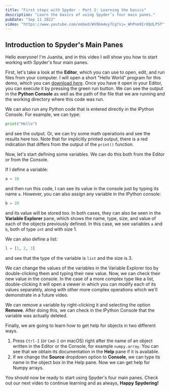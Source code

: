 ```yaml
---
title: "First steps with Spyder - Part 2: Learning the basics"
description: "Learn the basics of using Spyder’s four main panes."
pubDate: "Sep 11 2022"
video: "https://www.youtube.com/embed/WV9bm4ey7Cg?si=_WhPnm9Ir8QdLP5f" 
---
```


## Introduction to Spyder's Main Panes

Hello everyone! I'm Juanita, and in this video I will show you how to start working with Spyder's four main panes.

First, let's take a look at the **Editor**, which you can use to open, edit, and run files from your computer. I will open a short "Hello World" program for this demo, which you can [download here](https://drive.google.com/file/d/18Ai-XY9kIPm9x_7-0RBakV2a6dRVqh-L/view). Once you have it open in your Editor, you can execute it by pressing the green run button. We can see the output in the **Python Console** as well as the path of the file that we are running and the working directory where this code was run.

We can also run any Python code that is entered directly in the IPython Console. For example, we can type:

```python
print("Hello")
```

and see the output. Or, we can try some math operations and see the results here too. Note that for implicitly printed output, there is a red indication that differs from the output of the `print()` function.

Now, let's start defining some variables. We can do this both from the Editor or from the Console.

If I define a variable:

```python
a = 10
```

and then run this code, I can see its value in the console just by typing its name `a`. However, you can also assign any variable in the IPython console:

```python
b = 20
```

and its value will be stored too. In both cases, they can also be seen in the **Variable Explorer** pane, which shows the name, type, size, and value of each of the objects previously defined. In this case, we see variables `a` and `b`, both of type `int` and with size 1.

We can also define a list:

```python
l = [1, 2, 3]
```

and see that the type of the variable is `list` and the size is 3.

We can change the values of the variables in the Variable Explorer too by double-clicking them and typing their new value. Now, we can check their new value in the console. In the case of a more complex type like a list, double-clicking it will open a viewer in which you can modify each of its values separately, along with other more complex operations which we'll demonstrate in a future video.

We can remove a variable by right-clicking it and selecting the option **Remove**. After doing this, we can check in the IPython Console that the variable was actually deleted.

Finally, we are going to learn how to get help for objects in two different ways.

1. Press `Ctrl-I` (or `Cmd-I` on macOS) right after the name of an object written in the Editor or the Console, for example `numpy.array`. You can see that we obtain its documentation in the **Help** pane if it is available.
2. If we change the **Source** dropdown option to **Console**, we can type its name in the object box in the Help pane. Now we can get help for Numpy arrays.

You should now be ready to start using Spyder's four main panes. Check out our next video to continue learning and as always, **Happy Spydering!**